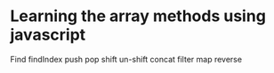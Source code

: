 # Learning the array methods using javascript
Find
findIndex
push
pop
shift 
un-shift
concat
filter
map
reverse